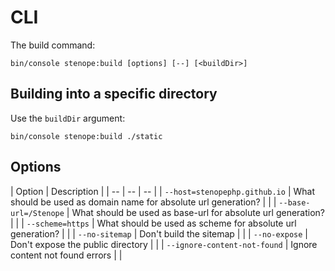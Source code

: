 # CLI

The build command:

```shell
bin/console stenope:build [options] [--] [<buildDir>]
```

## Building into a specific directory

Use the `buildDir` argument:

```shell
bin/console stenope:build ./static
```

## Options

| Option | Description |
| -- | -- | -- |
| `--host=stenopephp.github.io` | What should be used as domain name for absolute url generation? | |
| `--base-url=/Stenope` | What should be used as base-url for absolute url generation? | |
| `--scheme=https` | What should be used as scheme for absolute url generation? | |
| `--no-sitemap` | Don't build the sitemap | |
| `--no-expose` | Don't expose the public directory | |
| `--ignore-content-not-found` | Ignore content not found errors | |
